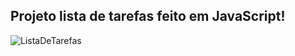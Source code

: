 ## Projeto lista de tarefas feito em JavaScript!

<img src="../assets/images/img.png" alt="ListaDeTarefas">